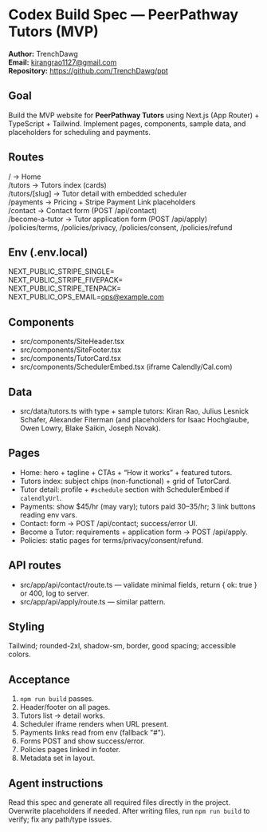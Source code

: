 # Codex Build Spec — PeerPathway Tutors (MVP)

**Author:** TrenchDawg  
**Email:** kirangrao1127@gmail.com  
**Repository:** https://github.com/TrenchDawg/ppt

## Goal
Build the MVP website for **PeerPathway Tutors** using Next.js (App Router) + TypeScript + Tailwind. Implement pages, components, sample data, and placeholders for scheduling and payments.

## Routes
/ → Home  
/tutors → Tutors index (cards)  
/tutors/[slug] → Tutor detail with embedded scheduler  
/payments → Pricing + Stripe Payment Link placeholders  
/contact → Contact form (POST /api/contact)  
/become-a-tutor → Tutor application form (POST /api/apply)  
/policies/terms, /policies/privacy, /policies/consent, /policies/refund

## Env (.env.local)
NEXT_PUBLIC_STRIPE_SINGLE=  
NEXT_PUBLIC_STRIPE_FIVEPACK=  
NEXT_PUBLIC_STRIPE_TENPACK=  
NEXT_PUBLIC_OPS_EMAIL=ops@example.com

## Components
- src/components/SiteHeader.tsx
- src/components/SiteFooter.tsx
- src/components/TutorCard.tsx
- src/components/SchedulerEmbed.tsx (iframe Calendly/Cal.com)

## Data
- src/data/tutors.ts with type + sample tutors: Kiran Rao, Julius Lesnick Schafer, Alexander Fiterman (and placeholders for Isaac Hochglaube, Owen Lowry, Blake Saikin, Joseph Novak).

## Pages
- Home: hero + tagline + CTAs + “How it works” + featured tutors.
- Tutors index: subject chips (non-functional) + grid of TutorCard.
- Tutor detail: profile + `#schedule` section with SchedulerEmbed if `calendlyUrl`.
- Payments: show $45/hr (may vary); tutors paid $30–$35/hr; 3 link buttons reading env vars.
- Contact: form → POST /api/contact; success/error UI.
- Become a Tutor: requirements + application form → POST /api/apply.
- Policies: static pages for terms/privacy/consent/refund.

## API routes
- src/app/api/contact/route.ts — validate minimal fields, return { ok: true } or 400, log to server.
- src/app/api/apply/route.ts — similar pattern.

## Styling
Tailwind; rounded-2xl, shadow-sm, border, good spacing; accessible colors.

## Acceptance
1) `npm run build` passes.  
2) Header/footer on all pages.  
3) Tutors list → detail works.  
4) Scheduler iframe renders when URL present.  
5) Payments links read from env (fallback "#").  
6) Forms POST and show success/error.  
7) Policies pages linked in footer.  
8) Metadata set in layout.

## Agent instructions
Read this spec and generate all required files directly in the project. Overwrite placeholders if needed. After writing files, run `npm run build` to verify; fix any path/type issues.
